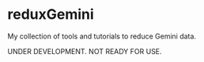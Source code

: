 reduxGemini
===========

My collection of tools and tutorials to reduce Gemini data.

UNDER DEVELOPMENT.  NOT READY FOR USE.
